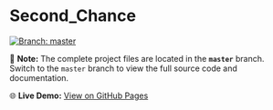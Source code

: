 # Second_Chance

[![Branch: master](https://img.shields.io/badge/Branch-master-blue)](https://github.com/ShadanBahuraysh/Second_chance/tree/master)

📌 **Note:** The complete project files are located in the **`master`** branch.  
Switch to the `master` branch to view the full source code and documentation.

🌐 **Live Demo:** [View on GitHub Pages](https://shadanbahuraysh.github.io/CPIT-405)
